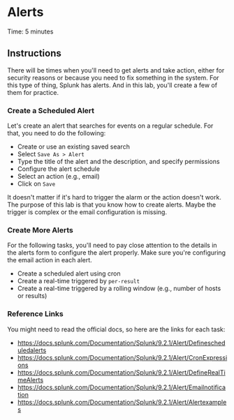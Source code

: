 # Alerts
Time: 5 minutes

## Instructions
There will be times when you'll need to get alerts and take action, either for security reasons or because you need to fix something in the system. For this type of thing, Splunk has alerts. And in this lab, you'll create a few of them for practice.

### Create a Scheduled Alert
Let's create an alert that searches for events on a regular schedule. For that, you need to do the following:

- Create or use an existing saved search
- Select `Save As > Alert`
- Type the title of the alert and the description, and specify permissions
- Configure the alert schedule
- Select an action (e.g., email)
- Click on `Save`

It doesn't matter if it's hard to trigger the alarm or the action doesn't work. The purpose of this lab is that you know how to create alerts. Maybe the trigger is complex or the email configuration is missing.

### Create More Alerts
For the following tasks, you'll need to pay close attention to the details in the alerts form to configure the alert properly. Make sure you're configuring the email action in each alert.

- Create a scheduled alert using cron
- Create a real-time triggered by `per-result`
- Create a real-time triggered by a rolling window (e.g., number of hosts or results)

### Reference Links
You might need to read the official docs, so here are the links for each task:

- https://docs.splunk.com/Documentation/Splunk/9.2.1/Alert/Definescheduledalerts
- https://docs.splunk.com/Documentation/Splunk/9.2.1/Alert/CronExpressions
- https://docs.splunk.com/Documentation/Splunk/9.2.1/Alert/DefineRealTimeAlerts
- https://docs.splunk.com/Documentation/Splunk/9.2.1/Alert/Emailnotification
- https://docs.splunk.com/Documentation/Splunk/9.2.1/Alert/Alertexamples
